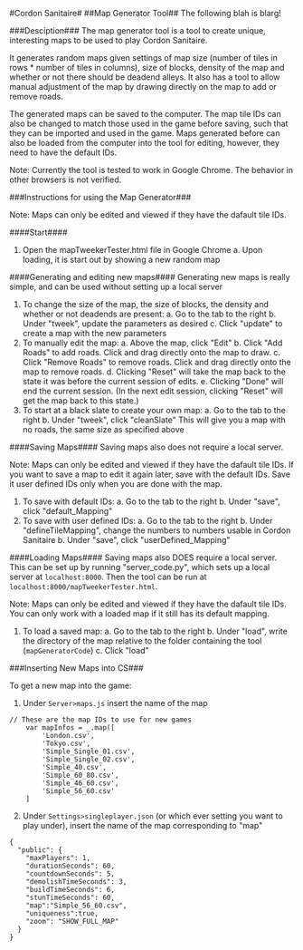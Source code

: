 #Cordon Sanitaire#
##Map Generator Tool##
The following blah is blarg!

###Desciption###
The map generator tool is a tool to create unique, interesting maps to be used to play Cordon Sanitaire.

It generates random maps given settings of map size (number of tiles in rows * number of tiles in columns),
size of blocks, density of the map and whether or not there should be deadend alleys. It also has a tool to 
allow manual adjustment of the map by drawing directly on the map to add or remove roads. 

The generated maps can be saved to the computer. The map tile IDs can also be changed to match those used in 
the game before saving, such that they can be imported and used in the game. Maps generated before can also be
loaded from the computer into the tool for editing, however, they need to have the default IDs. 

Note: Currently the tool is tested to work in Google Chrome. The behavior in other browsers is not verified.

###Instructions for using the Map Generator###

Note: Maps can only be edited and viewed if they have the dafault tile IDs. 

####Start####
1. Open the mapTweekerTester.html file in Google Chrome
	a. Upon loading, it is start out by showing a new random map

####Generating and editing new maps####
Generating new maps is really simple, and can be used without setting up a local server

1. To change the size of the map, the size of blocks, the density and whether or not deadends are present:
	a. Go to the tab to the right
	b. Under "tweek", update the parameters as desired 
	c. Click "update" to create a map with the new parameters
2. To manually edit the map:
	a. Above the map, click "Edit"
	b. Click "Add Roads" to add roads. Click and drag directly onto the map to draw.
	c. Click "Remove Roads" to remove roads. Click and drag directly onto the map to remove roads.
	d. Clicking "Reset" will take the map back to the state it was before the current session of edits.
	e. Clicking "Done" will end the current session. (In the next edit session, clicking "Reset" will get
	the map back to this state.)
3. To start at a black slate to create your own map:
	a. Go to the tab to the right
	b. Under "tweek", click "cleanSlate"
		This will give you a map with no roads, the same size as specified above

####Saving Maps####
Saving maps also does not require a local server.

Note: Maps can only be edited and viewed if they have the dafault tile IDs. If you want to save a map to edit 
it again later, save with the default IDs. Save it user defined IDs only when you are done with the map.

1. To save with default IDs:
	a. Go to the tab to the right
	b. Under "save", click "default_Mapping"
2. To save with user defined IDs:
	a. Go to the tab to the right
	b. Under "defineTileMapping", change the numbers to numbers usable in Cordon Sanitaire
	b. Under "save", click "userDefined_Mapping"

####Loading Maps####
Saving maps also DOES require a local server. This can be set up by running "server_code.py", which sets up a 
local server at `localhost:8000`. Then the tool can be run at `localhost:8000/mapTweekerTester.html`.

Note: Maps can only be edited and viewed if they have the dafault tile IDs. You can only work with a loaded map
if it still has its default mapping.

1. To load a saved map:
	a. Go to the tab to the right
	b. Under "load", write the directory of the map relative to the folder containing the tool (`mapGeneratorCode`)
	c. Click "load"

###Inserting New Maps into CS###

To get a new map into the game:

1. Under `Server>maps.js` insert the name of the map
```
// These are the map IDs to use for new games
    var mapInfos = _.map([
        'London.csv',
        'Tokyo.csv',
        'Simple_Single_01.csv',
        'Simple_Single_02.csv',
        'Simple_40.csv',
        'Simple_60_80.csv',
        'Simple_46_60.csv',
        'Simple_56_60.csv'
    ]
```
2. Under `Settings>singleplayer.json` (or which ever setting you want to play under), insert the name of the map
corresponding to "map"
```
{
  "public": {
    "maxPlayers": 1,
    "durationSeconds": 60,
    "countdownSeconds": 5,
    "demolishTimeSeconds": 3,
    "buildTimeSeconds": 6,
    "stunTimeSeconds": 60,
    "map":"Simple_56_60.csv",
    "uniqueness":true,
    "zoom": "SHOW_FULL_MAP"
  }
}
```
